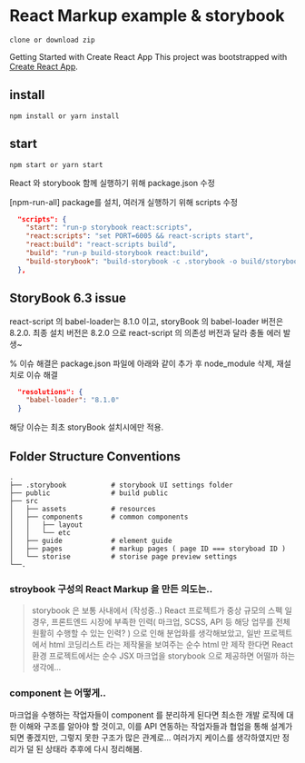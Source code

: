 # React Markup example & storybook
```
clone or download zip 
```
Getting Started with Create React App
This project was bootstrapped with [Create React App](https://github.com/facebook/create-react-app).


## install

```
npm install or yarn install
```


## start

```
npm start or yarn start
```


React 와 storybook 함께 실행하기 위해 package.json 수정

[npm-run-all] package를 설치, 여러개 실행하기 위해 scripts 수정

```json
  "scripts": {
    "start": "run-p storybook react:scripts",
    "react:scripts": "set PORT=6005 && react-scripts start",
    "react:build": "react-scripts build",
    "build": "run-p build-storybook react:build",
    "build-storybook": "build-storybook -c .storybook -o build/storybook"
  },
```

## StoryBook 6.3 issue

react-script 의 babel-loader는 8.1.0 이고, storyBook 의 babel-loader 버전은 8.2.0.
최종 설치 버전은 8.2.0 으로 react-script 의 의존성 버전과 달라 충돌 에러 발생~

% 이슈 해결은  package.json 파일에 아래와 같이 추가 후 node_module 삭제, 재설치로 이슈 해결

```json
  "resolutions": {
    "babel-loader": "8.1.0"
  }
```

해당 이슈는 최초 storyBook 설치시에만 적용.

## Folder Structure Conventions

    .
    ├── .storybook           # storybook UI settings folder
    ├── public               # build public
    ├── src
    │   ├── assets           # resources
    │   ├── components       # common components
    │   │   ├── layout
    │   │   └── etc
    │   ├── guide            # element guide
    │   ├── pages            # markup pages ( page ID === storyboad ID )
    │   └── storise          # storise page preview settings
    └──.

### stroybook 구성의 React Markup 을 만든 의도는..

> storybook 은 보통 사내에서 (작성중..)
React 프로젝트가 중상 규모의 스펙 일 경우, 프론트엔드 시장에 부족한 인력( 마크업, SCSS, API 등 해당 업무를 전체 원활히 수행할 수 있는 인력? ) 으로 인해 
분업화를 생각해보았고, 일반 프로젝트에서 html 코딩리스트 라는 제작물을 보여주는 순수 html 만 제작 한다면 
React 환경 프로젝트에서는 순수 JSX 마크업을 storybook 으로 제공하면 어떨까 하는 생각에...

### component 는 어떻게..

마크업을 수행하는 작업자들이 component 를 분리하게 된다면 최소한 개발 로직에 대한 이해와 구조를 알아야 할 것이고, 
이를 API 연동하는 작업자들과 협업을 통해 설계가 되면 좋겠지만, 그렇지 못한 구조가 많은 관계로... 
여러가지 케이스를 생각하였지만 정리가 덜 된 상태라 추후에 다시 정리해봄.
